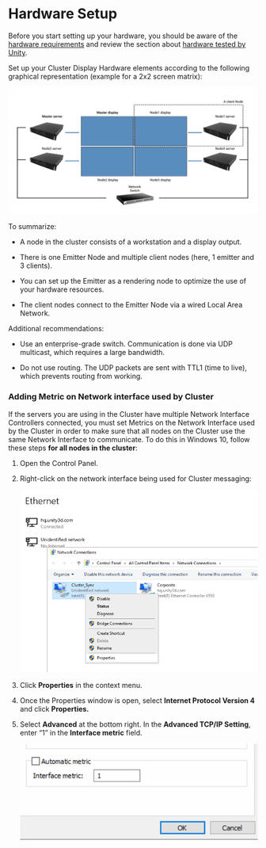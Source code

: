 # Hardware Setup

Before you start setting up your hardware, you should be aware of the [hardware requirements](index.md#hardware) and review the section about [hardware tested by Unity](reference.md#tested-hardware).

Set up your Cluster Display Hardware elements according to the following
graphical representation (example for a 2x2 screen matrix):

![](images/cluster-display-setup-example.png)

To summarize:

-   A node in the cluster consists of a workstation and a display output.

-   There is one Emitter Node and multiple client nodes (here, 1 emitter and 3 clients).

-   You can set up the Emitter as a rendering node to optimize the use of your hardware resources.

-   The client nodes connect to the Emitter Node via a wired Local Area Network.

Additional recommendations:

-   Use an enterprise-grade switch. Communication is done via UDP multicast, which requires a large bandwidth.

-   Do not use routing. The UDP packets are sent with TTL1 (time to live), which prevents routing from working.

### Adding Metric on Network interface used by Cluster

If the servers you are using in the Cluster have multiple Network Interface Controllers connected, you must set Metrics on the Network Interface used by the Cluster in order to make sure that all nodes on the Cluster use the same Network Interface to communicate. To do this in Windows 10, follow these steps **for all nodes in the cluster**:

1.  Open the Control Panel.

2.  Right-click on the network interface being used for Cluster messaging:

    ![](images/network-interface-properties.png)

3.  Click **Properties** in the context menu.

4.  Once the Properties window is open, select **Internet Protocol Version 4** and click **Properties.**

5.  Select **Advanced** at the bottom right. In the **Advanced TCP/IP Setting**, enter “1” in the **Interface metric** field.

    ![](images/network-interface-metric.png)
